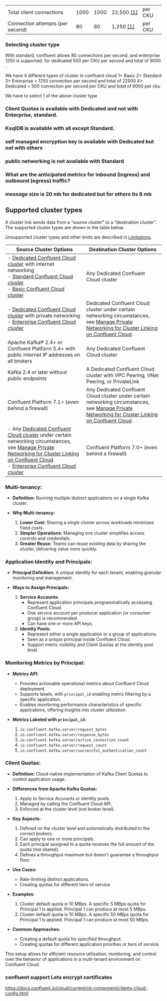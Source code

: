 |   |   |   |   |   |
|---|---|---|---|---|
|Total client connections|1000|1000|22,500 [[1]](https://docs.confluent.io/cloud/current/clusters/cluster-types.html#id12)|per CKU|
|Connection attempts (per second)|80|80|1,250 [[1]](https://docs.confluent.io/cloud/current/clusters/cluster-types.html#id12)|per CKU|

### Selecting cluster type

With standard, confluent allows 80 connections per second, and enterprise 1250 is supported.
for dedicated 500 per CKU per second and total of 9000 .

We have 4 different types of cluster in confluent cloud
1> Basic
2> Standard
3> Enterprise = 1250 connection per second and total of 22500
4> Dedicated = 500 connection per second per CKU and total of 9000 per cku

We have to select 1 of the above cluster type


### Client Quotas is available with Dedicated and not with Enterprise, standard.

### KsqlDB is available with all except Standard.

### self managed encryption key is available with Dedicated but not with others

### public networking is not available with Standard

### What are the anticipated metrics for inbound (ingress) and outbound (egress) traffic?

### message size is 20 mb for dedicated but for others its 8 mb

## Supported cluster types

A cluster link sends data from a “source cluster” to a “destination cluster”. The supported cluster types are shown in the table below.

Unsupported cluster types and other limits are described in [Limitations](https://docs.confluent.io/cloud/current/multi-cloud/cluster-linking/index.html#cloud-cluster-linking-limits).

|Source Cluster Options|Destination Cluster Options|
|---|---|
|- [Dedicated Confluent Cloud cluster](https://docs.confluent.io/cloud/current/clusters/cluster-types.html#dedicated-cluster) with internet networking<br>- [Standard Confluent Cloud cluster](https://docs.confluent.io/cloud/current/clusters/cluster-types.html#standard-cluster)<br>- [Basic Confluent Cloud cluster](https://docs.confluent.io/cloud/current/clusters/cluster-types.html#basic-cluster)|Any Dedicated Confluent Cloud cluster|
|- [Dedicated Confluent Cloud cluster](https://docs.confluent.io/cloud/current/clusters/cluster-types.html#dedicated-cluster) with private networking<br>- [Enterprise Confluent Cloud cluster](https://docs.confluent.io/cloud/current/clusters/cluster-types.html#enterprise-cluster)|Dedicated Confluent Cloud cluster under certain networking circumstances, see [Manage Private Networking for Cluster Linking on Confluent Cloud](https://docs.confluent.io/cloud/current/multi-cloud/cluster-linking/private-networking.html#cloud-cluster-link-private-networking).|
|Apache Kafka® 2.4+ or Confluent Platform 5.4+ with public internet IP addresses on all brokers|Any Dedicated Confluent Cloud cluster|
|Kafka 2.4 or later without public endpoints|A Dedicated Confluent Cloud cluster with VPC Peering, VNet Peering, or PrivateLink|
|Confluent Platform 7.1+ (even behind a firewall)|Any Dedicated Confluent Cloud cluster under certain networking circumstances, see [Manage Private Networking for Cluster Linking on Confluent Cloud](https://docs.confluent.io/cloud/current/multi-cloud/cluster-linking/private-networking.html#cloud-cluster-link-private-networking).|
|- Any [Dedicated Confluent Cloud cluster](https://docs.confluent.io/cloud/current/clusters/cluster-types.html#dedicated-cluster) under certain networking circumstances, see [Manage Private Networking for Cluster Linking on Confluent Cloud](https://docs.confluent.io/cloud/current/multi-cloud/cluster-linking/private-networking.html#cloud-cluster-link-private-networking).<br>- [Enterprise Confluent Cloud cluster](https://docs.confluent.io/cloud/current/clusters/cluster-types.html#enterprise-cluster)|Confluent Platform 7.0+ (even behind a firewall)|




### Multi-tenancy:

- **Definition:** Running multiple distinct applications on a single Kafka cluster.
    
- **Why Multi-tenancy:**
    
    1. **Lower Cost:** Sharing a single cluster across workloads minimizes fixed costs.
    2. **Simpler Operations:** Managing one cluster simplifies access controls and credentials.
    3. **Greater Reuse:** Teams can reuse existing data by sharing the cluster, delivering value more quickly.

### Application Identity and Principals:

- **Principal Definition:** A unique identity for each tenant, enabling granular monitoring and management.
    
- **Ways to Assign Principals:**
    
    1. **Service Accounts:**
        - Represent application principals programmatically accessing Confluent Cloud.
        - One service account per producer application (or consumer group) is recommended.
        - Can have one or more API keys.
    2. **Identity Pools:**
        - Represent either a single application or a group of applications.
        - Seen as a unique principal inside Confluent Cloud.
        - Support metric visibility and Client Quotas at the identity pool level.

### Monitoring Metrics by Principal:

- **Metrics API:**
    
    - Provides actionable operational metrics about Confluent Cloud deployment.
    - Supports labels, with `principal_id` enabling metric filtering by a specific application.
    - Enables monitoring performance characteristics of specific applications, offering insights into cluster utilization.
- **Metrics Labeled with `principal_id`:**
    
    1. `io.confluent.kafka.server/request_bytes`
    2. `io.confluent.kafka.server/response_bytes`
    3. `io.confluent.kafka.server/active_connection_count`
    4. `io.confluent.kafka.server/request_count`
    5. `io.confluent.kafka.server/successful_authentication_count`

### Client Quotas:

- **Definition:** Cloud-native implementation of Kafka Client Quotas to control application usage.
    
- **Differences from Apache Kafka Quotas:**
    
    1. Apply to Service Accounts or identity pools.
    2. Managed by calling the Confluent Cloud API.
    3. Enforced at the cluster level (not broker level).
- **Key Aspects:**
    
    1. Defined on the cluster level and automatically distributed to the correct brokers.
    2. Can apply to one or more principals.
    3. Each principal assigned to a quota receives the full amount of the quota (not shared).
    4. Defines a throughput maximum but doesn't guarantee a throughput floor.
- **Use Cases:**
    
    - Rate-limiting distinct applications.
    - Creating quotas for different tiers of service.
- **Examples:**
    
    1. Cluster default quota is 10 MBps. A specific 5 MBps quota for Principal 1 is applied. Principal 1 can produce at most 5 MBps.
    2. Cluster default quota is 10 MBps. A specific 50 MBps quota for Principal 1 is applied. Principal 1 can produce at most 50 MBps.
- **Common Approaches:**
    
    - Creating a default quota for specified throughput.
    - Creating quotas for different application priorities or tiers of service.

This setup allows for efficient resource utilization, monitoring, and control over the behavior of applications in a multi-tenant environment on Confluent Cloud.


### confluent support Lets encrypt certificates

https://docs.confluent.io/cloud/current/cp-component/clients-cloud-config.html







